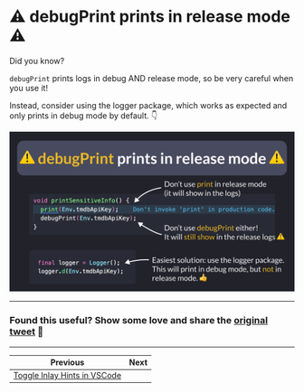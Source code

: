 # ⚠️ debugPrint prints in release mode ⚠️

Did you know?

`debugPrint` prints logs in debug AND release mode, so be very careful when you use it!

Instead, consider using the logger package, which works as expected and only prints in debug mode by default. 👇

![](141.png)

---

### Found this useful? Show some love and share the [original tweet](https://twitter.com/biz84/status/1747254624317546852) 🙏

---

| Previous | Next |
| -------- | ---- |
| [Toggle Inlay Hints in VSCode](../0140-vscode-toggle-inlay-hints/index.md) |  |
